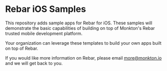 # Rebar iOS Samples

This repository adds sample apps for Rebar for iOS. These samples will demonstrate the basic capabilities of building on top of Monkton's Rebar trusted mobile development platform.

Your organization can leverage these templates to build your own apps built on top of Rebar.

If you would like more information on Rebar, please email more@monkton.io and we will get back to you.
